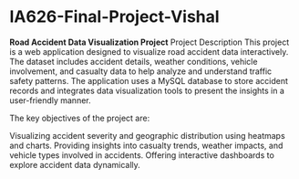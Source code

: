 # IA626-Final-Project-Vishal
**Road Accident Data Visualization Project**
Project Description
This project is a web application designed to visualize road accident data interactively. The dataset includes accident details, weather conditions, vehicle involvement, and casualty data to help analyze and understand traffic safety patterns. The application uses a MySQL database to store accident records and integrates data visualization tools to present the insights in a user-friendly manner.

The key objectives of the project are:

Visualizing accident severity and geographic distribution using heatmaps and charts.
Providing insights into casualty trends, weather impacts, and vehicle types involved in accidents.
Offering interactive dashboards to explore accident data dynamically.
